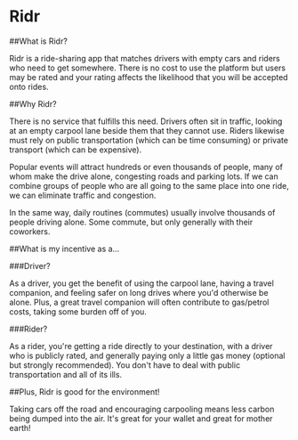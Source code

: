 # Ridr

##What is Ridr?

Ridr is a ride-sharing app that matches drivers with empty cars and riders who need to get somewhere. There is no cost to use
 the platform but users may be rated and your rating affects the likelihood that you will be accepted onto rides.

##Why Ridr?

There is no service that fulfills this need. Drivers often sit in traffic, looking at an empty carpool lane beside them that 
they cannot use. Riders likewise must rely on public transportation (which can be time consuming) or private transport (which 
can be expensive).

Popular events will attract hundreds or even thousands of people, many of whom make the drive alone, congesting roads and 
parking lots. If we can combine groups of people who are all going to the same place into one ride, we can eliminate traffic 
and congestion.

In the same way, daily routines (commutes) usually involve thousands of people driving alone. Some commute, but only generally 
with their coworkers.

##What is my incentive as a...

###Driver?

As a driver, you get the benefit of using the carpool lane, having a travel companion, and feeling safer on long drives 
where you'd otherwise be alone. Plus, a great travel companion will often contribute to gas/petrol costs, taking some burden
off of you.

###Rider?

As a rider, you're getting a ride directly to your destination, with a driver who is publicly rated, and generally paying only
a little gas money (optional but strongly recommended). You don't have to deal with public transportation and all of its ills.

##Plus, Ridr is good for the environment!

Taking cars off the road and encouraging carpooling means less carbon being dumped into the air. It's great for your wallet 
and great for mother earth!
